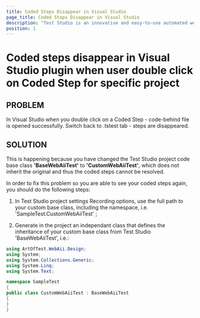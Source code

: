 ```yaml
---
title: Coded Steps Disappear in Visual Studio
page_title: Coded Steps Disappear in Visual Studio
description: "Test Studio is an innovative and easy-to-use automated web, WPF and load testing solution. Test Studio tests support essential technologies like ASP.NET AJAX, Silverlight, PHP and MVC. HTML5, Testing framework, functional testing, performance testing, load testing, exploratory testing, manual testing."
position: 1
---
```

# Coded steps disappear in Visual Studio plugin when user double click on Coded Step for specific project

## PROBLEM

In Visual Studio when you double click on a Coded Step - code-behind file is opened successfully. Switch back to .tstest tab - steps are disappeared.

## SOLUTION

This is happening because you have changed the Test Studio project code base class **'BaseWebAiiTest'** to **'CustomWebAiiTest'**, which does not inherit the original and thus the coded steps cannot be resolved. 

In order to fix this problem so you are able to see your coded steps again, you should do the following steps:


1. In Test Studio project settings Recording options, use the full path to your custom base class, including the namespace, i.e. 'SampleTest.CustomWebAiiTest' ;

2. Generate in the project an independant class that defines the inheritance of your custom base class from Test Studio 'BaseWebAiiTest', i.e.:

````C#
using ArtOfTest.WebAii.Design;
using System;
using System.Collections.Generic;
using System.Linq;
using System.Text;

namespace SampleTest
{
public class CustomWebAiiTest : BaseWebAiiTest
{
}
}
````

